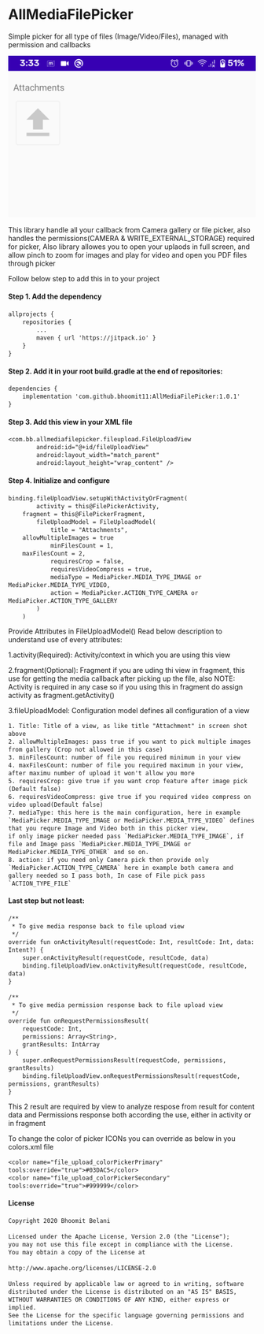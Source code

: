 # AllMediaFilePicker
Simple picker for all type of files (Image/Video/Files), managed with permission and callbacks

![alt text](https://raw.githubusercontent.com/bhoomit11/AllMediaFilePicker/master/images/ss.png)


This library handle all your callback from Camera gallery or file picker, also handles the permissions(CAMERA & WRITE_EXTERNAL_STORAGE) required for picker,
Also library allowes you to open your uplaods in full screen, and allow pinch to zoom for images and play for video and open you PDF files through picker

Follow below step to add this in to your project

#### Step 1. Add the dependency

   	allprojects {
		repositories {
			...
			maven { url 'https://jitpack.io' }
		}
	}


#### Step 2. Add it in your root build.gradle at the end of repositories:

    dependencies {
    	implementation 'com.github.bhoomit11:AllMediaFilePicker:1.0.1'
    }
  

#### Step 3. Add this view in your XML file
    
    <com.bb.allmediafilepicker.fileupload.FileUploadView
            android:id="@+id/fileUploadView"
            android:layout_width="match_parent"
            android:layout_height="wrap_content" />

#### Step 4. Initialize and configure

    binding.fileUploadView.setupWithActivityOrFragment(
            activity = this@FilePickerActivity,
	    fragment = this@FilePickerFragment,
            fileUploadModel = FileUploadModel(
                title = "Attachments",
		allowMultipleImages = true
                minFilesCount = 1,           
		maxFilesCount = 2,
                requiresCrop = false,
                requiresVideoCompress = true,
                mediaType = MediaPicker.MEDIA_TYPE_IMAGE or MediaPicker.MEDIA_TYPE_VIDEO,
                action = MediaPicker.ACTION_TYPE_CAMERA or MediaPicker.ACTION_TYPE_GALLERY
            )
        )

Provide Attributes in FileUploadModel()
Read below description to understand use of every attributes:

1.activity(Required): Activity/context in which you are using this view

2.fragment(Optional): Fragment if you are uding thi view in fragment, this use for getting the media callback after picking up the file, also NOTE: Activity is required in any case so if you using this in fragment do assign activity as fragment.getActivity()

3.fileUploadModel: Configuration model defines all configuration of a view
```
1. Title: Title of a view, as like title "Attachment" in screen shot above
2. allowMultipleImages: pass true if you want to pick multiple images from gallery (Crop not allowed in this case)
3. minFilesCount: number of file you required minimum in your view
4. maxFilesCount: number of file you required maximum in your view, after maximu number of upload it won't allow you more
5. requiresCrop: give true if you want crop feature after image pick (Default false)
6. requiresVideoCompress: give true if you required video compress on video upload(Default false)
7. mediaType: this here is the main configuration, here in example `MediaPicker.MEDIA_TYPE_IMAGE or MediaPicker.MEDIA_TYPE_VIDEO` defines that you requre Image and Video both in this picker view,
if only image picker needed pass `MediaPicker.MEDIA_TYPE_IMAGE`, if file and Image pass `MediaPicker.MEDIA_TYPE_IMAGE or MediaPicker.MEDIA_TYPE_OTHER` and so on.
8. action: if you need only Camera pick then provide only `MediaPicker.ACTION_TYPE_CAMERA` here in example both camera and gallery needed so I pass both, In case of File pick pass `ACTION_TYPE_FILE`
```
  
#### Last step but not least:

    /**
     * To give media response back to file upload view
     */
    override fun onActivityResult(requestCode: Int, resultCode: Int, data: Intent?) {
        super.onActivityResult(requestCode, resultCode, data)
        binding.fileUploadView.onActivityResult(requestCode, resultCode, data)
    }

    /**
     * To give media permission response back to file upload view
     */
    override fun onRequestPermissionsResult(
        requestCode: Int,
        permissions: Array<String>,
        grantResults: IntArray
    ) {
        super.onRequestPermissionsResult(requestCode, permissions, grantResults)
        binding.fileUploadView.onRequestPermissionsResult(requestCode, permissions, grantResults)
    }

This 2 result are required by view to analyze respose from result for content data and Permissions response both
according the use, either in activity or in fragment
	    
To change the color of picker ICONs you can override as below in you colors.xml file

    <color name="file_upload_colorPickerPrimary" tools:override="true">#03DAC5</color>
    <color name="file_upload_colorPickerSecondary" tools:override="true">#999999</color>
    
#### License

    Copyright 2020 Bhoomit Belani

    Licensed under the Apache License, Version 2.0 (the "License");
    you may not use this file except in compliance with the License.
    You may obtain a copy of the License at

    http://www.apache.org/licenses/LICENSE-2.0

    Unless required by applicable law or agreed to in writing, software
    distributed under the License is distributed on an "AS IS" BASIS,
    WITHOUT WARRANTIES OR CONDITIONS OF ANY KIND, either express or implied.
    See the License for the specific language governing permissions and
    limitations under the License.
